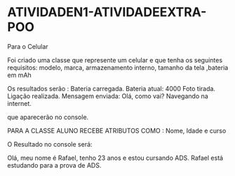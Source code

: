# ATIVIDADEN1-ATIVIDADEEXTRA-POO


Para o Celular

Foi criado uma classe que represente um celular e que tenha os seguintes requisitos:
modelo, marca, armazenamento interno, tamanho da tela ,bateria em mAh

 Os resultados serão :
Bateria carregada.
Bateria atual: 4000
Foto tirada.
Ligação realizada.
Mensagem enviada: Olá, como vai?
Navegando na internet.

que aparecerão no console.



PARA A CLASSE ALUNO RECEBE ATRIBUTOS COMO :
Nome, Idade e curso

O Resultado no console será:

Olá, meu nome é Rafael, tenho 23 anos e estou cursando ADS.
Rafael está estudando para a prova de ADS.
